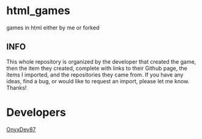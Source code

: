 # html_games
games in html either by me or forked

## INFO
This whole repository is organized by the developer that created the game, then the item they created, complete with links to their Github page, the items I imported, and the repositories they came from. If you have any ideas, find a bug, or would like to request an import, please let me know. 
Thanks!

# Developers
[OnyxDev87](OnyxDev87/projects)
